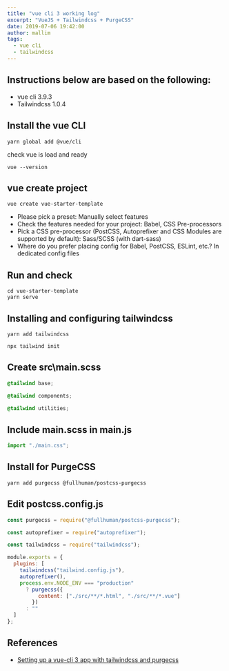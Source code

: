 ```yaml
---
title: "vue cli 3 working log"
excerpt: "VueJS + Tailwindcss + PurgeCSS"
date: 2019-07-06 19:42:00
author: mallim
tags:
  - vue cli
  - tailwindcss
---
```


## Instructions below are based on the following:

- vue cli 3.9.3
- Tailwindcss 1.0.4

## Install the vue CLI

```shell
yarn global add @vue/cli
```

check vue is load and ready

```shell
vue --version
```

## vue create project

```shell
vue create vue-starter-template
```

- Please pick a preset: Manually select features
- Check the features needed for your project: Babel, CSS Pre-processors
- Pick a CSS pre-processor (PostCSS, Autoprefixer and CSS Modules are supported by default): Sass/SCSS (with dart-sass)
- Where do you prefer placing config for Babel, PostCSS, ESLint, etc.? In dedicated config files

## Run and check

```shell
cd vue-starter-template
yarn serve
```

## Installing and configuring tailwindcss

```shell
yarn add tailwindcss

npx tailwind init
```

## Create src\main.scss

```scss
@tailwind base;

@tailwind components;

@tailwind utilities;
```

## Include main.scss in main.js

```javascript
import "./main.css";
```

## Install for PurgeCSS

```shell
yarn add purgecss @fullhuman/postcss-purgecss
```

## Edit postcss.config.js

```javascript
const purgecss = require("@fullhuman/postcss-purgecss");

const autoprefixer = require("autoprefixer");

const tailwindcss = require("tailwindcss");

module.exports = {
  plugins: [
    tailwindcss("tailwind.config.js"),
    autoprefixer(),
    process.env.NODE_ENV === "production"
      ? purgecss({
          content: ["./src/**/*.html", "./src/**/*.vue"]
        })
      : ""
  ]
};
```

## References

- [Setting up a vue-cli 3 app with tailwindcss and purgecss](https://medium.com/@andreaminato95/setting-up-a-vue-cli-3-app-with-tailwindcss-and-purgecss-286688dcd8c1)
